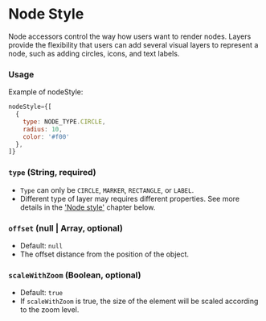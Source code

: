 # Node Style

Node accessors control the way how users want to render nodes. Layers provide the flexibility that users can add several visual layers to represent a node, such as adding circles, icons, and text labels.

### Usage
Example of nodeStyle:
```js
nodeStyle={[
  {
    type: NODE_TYPE.CIRCLE,
    radius: 10,
    color: '#f00'
  },
]}
```

### `type` (String, required)

- `Type` can only be `CIRCLE`, `MARKER`, `RECTANGLE`, or `LABEL`.
- Different type of layer may requires different properties. See more details in the ['Node style'](/docs/api-reference/node-style-circle) chapter below.

### `offset` (null | Array, optional)
- Default: `null`
- The offset distance from the position of the object.

### `scaleWithZoom` (Boolean, optional)
- Default: `true`
- If `scaleWithZoom` is true, the size of the element will be scaled according to the zoom level.
